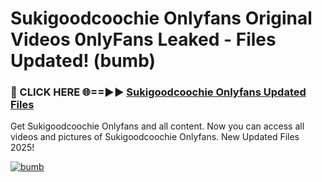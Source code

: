 # Sukigoodcoochie Onlyfans Original Videos 0nlyFans Leaked - Files Updated! (bumb)

<h3>🔴 CLICK HERE 🌐==►► <a href="https://tinyurl.com/ehrbuxhb" rel="nofollow">Sukigoodcoochie Onlyfans Updated Files</a></h3>

Get Sukigoodcoochie Onlyfans and all content. Now you can access all videos and pictures of Sukigoodcoochie Onlyfans. New Updated Files 2025!

[![bumb](https://i.imgur.com/lVYEuWS.gif)](https://tinyurl.com/ehrbuxhb)
